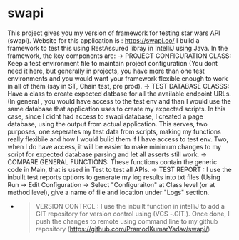 # swapi
This project gives you my version of framework for testing star wars API (swapi). Website for this application is : https://swapi.co/ 
I build a framework to test this using RestAssured libray in IntelliJ using Java. 
In the framework, the key components are:
  -> PROJECT CONFIGURATION CLASS: Keep a test environment file to maintain project configuration (You dont need it here, but generally in projects, you have more than 
    one test environments and you would want your framework flexible enough to work in all of them (say in ST, Chain test, pre prod).
  -> TEST DATABASE CLASSS: Have a class to create expected datbase for all the available endpoint URLs. (In general , you would have access to the test env 
    and than I would use the same database that application uses to create my expected scripts. In this case, since I didnt had access
    to swapi database, I created a page database, using the output from actual application. This serves, two purposes, one seperates my
    test data from scripts, making my functions really flexibile and how I would bulid them if I have access to test env. Two, when I do
    have access, it will be easier to make minimum changes to my script for expected database parsing and let all asserts still work.
  -> COMPARE GENERAL FUNCTIONS: These functions contain the generic code in Main, that is used in Test to test all APIs.
  -> TEST REPORT : I use the inbuilt test reports options to generate my log results into txt files (Using Run -> Edit Configuration -> 
    Select "Configuraiton" at Class level (or at method level), give a name of file and location under "Logs" section. 
  - > VERSION CONTROL : I use the inbuilt function in intelliJ to add a GIT repository for version control using (VCS -.GIT.). Once done, 
    I push the changes to remote using command line to my github repository (https://github.com/PramodKumarYadav/swapi/)
